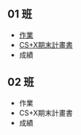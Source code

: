 ## 01 班

* [作業](01/homework.md)
* [CS+X期末計畫書](01/proposal.md)
* 成績

## 02 班

* 作業
* CS+X期末計畫書
* 成績

